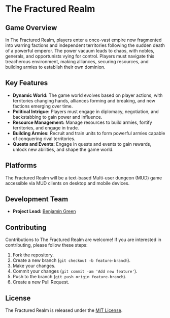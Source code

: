 # The Fractured Realm

## Game Overview

In The Fractured Realm, players enter a once-vast empire now fragmented into warring factions and independent territories following the sudden death of a powerful emperor. The power vacuum leads to chaos, with nobles, generals, and opportunists vying for control. Players must navigate this treacherous environment, making alliances, securing resources, and building armies to establish their own dominion.

## Key Features

- **Dynamic World:** The game world evolves based on player actions, with territories changing hands, alliances forming and breaking, and new factions emerging over time.
- **Political Intrigue:** Players must engage in diplomacy, negotiation, and backstabbing to gain power and influence.
- **Resource Management:** Manage resources to build armies, fortify territories, and engage in trade.
- **Building Armies:** Recruit and train units to form powerful armies capable of conquering rival territories.
- **Quests and Events:** Engage in quests and events to gain rewards, unlock new abilities, and shape the game world.

## Platforms

The Fractured Realm will be a text-based Multi-user dungeon (MUD) game accessible via MUD clients on desktop and mobile devices.

## Development Team

- **Project Lead:** [Benjamin Green](https://github.com/tubamirabilis)

## Contributing

Contributions to The Fractured Realm are welcome! If you are interested in contributing, please follow these steps:

1. Fork the repository.
2. Create a new branch (`git checkout -b feature-branch`).
3. Make your changes.
4. Commit your changes (`git commit -am 'Add new feature'`).
5. Push to the branch (`git push origin feature-branch`).
6. Create a new Pull Request.

## License

The Fractured Realm is released under the [MIT License](LICENSE.txt).
